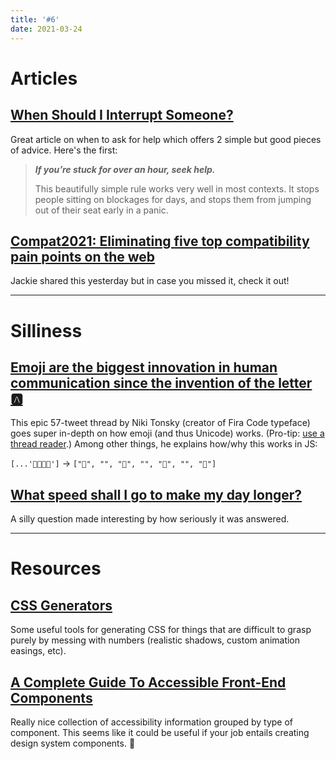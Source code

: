 ```yaml
---
title: '#6'
date: 2021-03-24
---
```


# Articles

## [When Should I Interrupt Someone?](https://zwischenzugs.com/2021/03/15/when-should-i-interrupt-someone/)

Great article on when to ask for help which offers 2 simple but good pieces of advice. Here's the first:

> **_If you’re stuck for over an hour, seek help._**
>
> This beautifully simple rule works very well in most contexts. It stops people sitting on blockages for days, and stops them from jumping out of their seat early in a panic.

## [Compat2021: Eliminating five top compatibility pain points on the web](https://web.dev/compat2021/)

Jackie shared this yesterday but in case you missed it, check it out!

---

# Silliness

## [Emoji are the biggest innovation in human communication since the invention of the letter 🅰️](https://twitter.com/nikitonsky/status/1374708112272322568)

This epic 57-tweet thread by Niki Tonsky (creator of Fira Code typeface) goes super in-depth on how emoji (and thus Unicode) works. (Pro-tip: [use a thread reader](https://mythreadreader.com/nikitonsky/1374708112272322568).) Among other things, he explains how/why this works in JS:

`[...'👨‍👨‍👧‍👧']` → `["👨", "‍", "👨", "‍", "👧", "‍", "👧"]`

## [What speed shall I go to make my day longer?](https://physics.stackexchange.com/questions/621654/what-speed-shall-i-go-to-make-my-day-longer)

A silly question made interesting by how seriously it was answered.

---

# Resources

## [CSS Generators](https://www.smashingmagazine.com/2021/03/css-generators/)

Some useful tools for generating CSS for things that are difficult to grasp purely by messing with numbers (realistic shadows, custom animation easings, etc).

## [A Complete Guide To Accessible Front-End Components](https://www.smashingmagazine.com/2021/03/complete-guide-accessible-front-end-components/)

Really nice collection of accessibility information grouped by type of component. This seems like it could be useful if your job entails creating design system components. 👀
